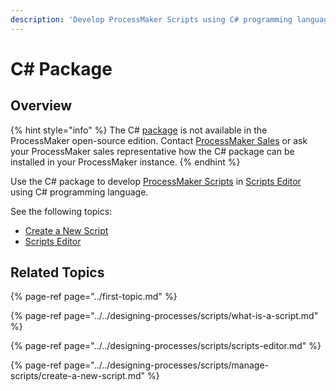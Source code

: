 ```yaml
---
description: 'Develop ProcessMaker Scripts using C# programming language.'
---
```


# C\# Package

## Overview

{% hint style="info" %}
The C\# [package](../first-topic.md) is not available in the ProcessMaker open-source edition. Contact [ProcessMaker Sales](https://www.processmaker.com/contact/) or ask your ProcessMaker sales representative how the C\# package can be installed in your ProcessMaker instance.
{% endhint %}

Use the C\# package to develop [ProcessMaker Scripts](../../designing-processes/scripts/what-is-a-script.md) in [Scripts Editor](../../designing-processes/scripts/scripts-editor.md) using C\# programming language.

See the following topics:

* [Create a New Script](../../designing-processes/scripts/manage-scripts/create-a-new-script.md#create-a-new-processmaker-script)
* [Scripts Editor](../../designing-processes/scripts/scripts-editor.md)

## Related Topics

{% page-ref page="../first-topic.md" %}

{% page-ref page="../../designing-processes/scripts/what-is-a-script.md" %}

{% page-ref page="../../designing-processes/scripts/scripts-editor.md" %}

{% page-ref page="../../designing-processes/scripts/manage-scripts/create-a-new-script.md" %}

